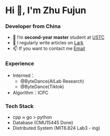 # Hi 👋, I'm Zhu Fujun

### Developer from China
* 🔭 I’m **second-year master** student at [USTC](https://ustc.edu.cn/)
* 📝 I regularly write articles on [Lark](https://weql74998q.feishu.cn/drive/folder/HRaIfywpllfmNFdnwHxcZactnOc?from=space_personal_filelist)
* 📫 If you want to contact me [Email](mailto:zhufujun@mail.ustc.edu.cn)

### Experience
* Interned：
  * @ByteDance(AILab Research)
  * @ByteDance(Tiktok)
* Algorithm：ICPC

### Tech Stack
* cpp ≈ go > python
* Database (CMU15445 Done)
* Distributed System (MIT6.824 Lab3 - ing)
